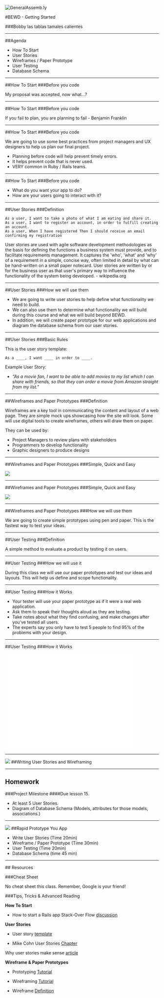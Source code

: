 ![GeneralAssemb.ly](https://github.com/generalassembly/ga-ruby-on-rails-for-devs/raw/master/images/ga.png "GeneralAssemb.ly")

#BEWD - Getting Started

###Bobby las tablas tamales calientes


---


##Agenda

*	How To Start
*	User Stories
*	Wireframes / Paper Prototype
*	User Testing
*	Database Schema

---

##How To Start
###Before you code


My proposal was accepted, now what…?

---



##How To Start
###Before you code

If you fail to plan, you are planning to fail - Benjamin Franklin

---


##How To Start
###Before you code

We are going to use some best practices from project managers and UX designers to help us plan our final project.

*	Planning before code will help prevent timely errors.
* It helps prevent code that is never used.
* VERY common in Ruby / Rails teams.


---

##How To Start
###Before you code

* What do you want your app to do?
* How are your users going to interact with it?

---

##User Stories
###Definition

	As a user, I want to take a photo of what I am eating and share it.
	As a user, I want to register an account, in order to fulfill creating an account.
	As a user, When I have registered Then I should receive an email confirming my registration


User stories are used with agile software development methodologies as the basis for defining the functions a business system must provide, and to facilitate requirements management. It captures the 'who', 'what' and 'why' of a requirement in a simple, concise way, often limited in detail by what can be hand-written on a small paper notecard. User stories are written by or for the business user as that user's primary way to influence the functionality of the system being developed.  - wikipedia.org

---

##User Stories
###How we will use them


*	We are going to write user stories to help define what functionality we need to build.
*	We can also use them to determine what functionality we will build during this course and what we will build beyond BEWD.
*	In addition, we will create paper prototype for our web applications and diagram the database schema from our user stories.

---


##User Stories
###Basic Rules

This is the user story template:

	As a ____, I want ____ in order to ____.


Example User Story:

*	_“As a movie fan, I want to be able to add movies to my list which I can share with friends, so that they can order a movie from Amazon straight from my list.”_


---

##Wireframes and Paper Prototypes
###Definition

Wireframes are a key tool in communicating the content and layout of a web page. They are simple mock ups showcasing how the site will look. Some will use digital tools to create wireframes, others will draw them on paper.

They can be used by:

*	Project Managers to review plans with stakeholders
*	Programmers to develop functionality
*	Graphic designers to produce designs

---

##Wireframes and Paper Prototypes
###Simple, Quick and Easy

![](../../assets/rails/paper_proto.png)


---


##Wireframes and Paper Prototypes
###Simple, Quick and Easy

![](../../assets/rails/paper_proto2.png)


---


##Wireframes and Paper Prototypes
###How we will use them

We are going to create simple prototypes using pen and paper. This is the fastest way to test your ideas.

---


##User Testing
###Definition


A simple method to evaluate a product by testing it on users.

---



##User Testing
###How we will use it

During this class we will use our paper prototypes and test our ideas and layouts. This will help us define and scope functionality.

---



##User Testing
###How it Works

*	Your tester will use your paper prototype as if it were a real web application.
*	Ask them to speak their thoughts aloud as they are testing.
*	Take notes about what they find confusing, and make changes after you've tested all users.
*	The experts say you only have to test 5 people to find 95% of the problems with your design.

---


##User Testing
###How it Works

<iframe width="420" height="315" src="//www.youtube.com/embed/GrV2SZuRPv0" frameborder="0" allowfullscreen></iframe>

---



<img id ='icon' src="../../assets/ICL_icons/Code_along_icon_md.png">
##Writing User Stories and Wireframing


---




## Homework

###Project Milestone
####Due lesson 15.

*	At least 5 User Stories.
*	Diagram of Database Schema (Models, attributes for those models, associations.)

---



<img id ='icon' src="../../assets/ICL_icons/Exercise_icon_md.png">
##Rapid Prototype You App


*	Write User Stories (Time 20min)
*	Wireframe / Paper Prototype (Time 30min)
*	User Testing (Time 20min)
*	Database Schema (time 45 min)

---


<div id="resources">
## Resources

###Cheat Sheet

No cheat sheet this class. Remember, Google is your friend!



###Tips, Tricks & Advanced Reading

__How To Start__

*	How to start a Rails app Stack-Over Flow [discussion](http://stackoverflow.com/questions/1594010/how-do-you-plan-your-rails-app)

__User Stories__

*	User story [template](http://www.mountaingoatsoftware.com/blog/advantages-of-the-as-a-user-i-want-user-story-template)

*	Mike Cohn User Stories [Chapter](http://www.mountaingoatsoftware.com/system/asset/file/259/User-Stories-Applied-Mike-Cohn.pdf)

Why user stories make sense [article](http://agile.dzone.com/articles/why-user-stories-make-sense?mz=123873-agile)



__Wireframe & Paper Prototypes__

*	Prototyping [Tutorial](http://www.usabilitynet.org/tools/prototyping.htm)

*	Wireframing [Tutorial](http://webdesign.tutsplus.com/tutorials/workflow-tutorials/a-beginners-guide-to-wireframing/)

*	Wireframe [Definition](http://web2usability.wordpress.com/2009/01/07/definition-usage-wireframe/)

